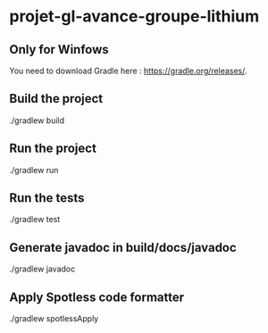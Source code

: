 # projet-gl-avance-groupe-lithium

## Only for Winfows
You need to download Gradle here : https://gradle.org/releases/.

## Build the project

./gradlew build

## Run the project

./gradlew run

## Run the tests

./gradlew test

## Generate javadoc in build/docs/javadoc

./gradlew javadoc

## Apply Spotless code formatter

./gradlew spotlessApply
